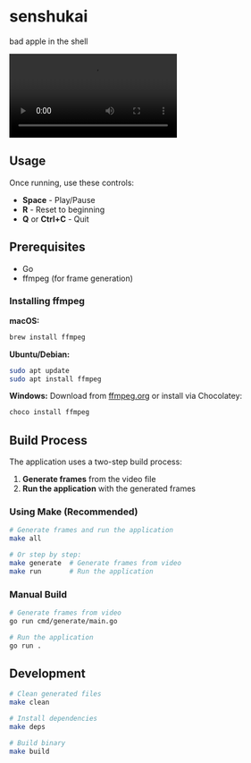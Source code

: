 # senshukai

bad apple in the shell

<video src="https://github.com/user-attachments/assets/e3cb6dd5-35ce-4406-8942-966ba269d3f3" controls="controls" style="max-width: 730px;">
</video>

## Usage

Once running, use these controls:

- **Space** - Play/Pause
- **R** - Reset to beginning
- **Q** or **Ctrl+C** - Quit

## Prerequisites

- Go
- ffmpeg (for frame generation)

### Installing ffmpeg

**macOS:**

```bash
brew install ffmpeg
```

**Ubuntu/Debian:**

```bash
sudo apt update
sudo apt install ffmpeg
```

**Windows:**
Download from [ffmpeg.org](https://ffmpeg.org/download.html) or install via Chocolatey:

```bash
choco install ffmpeg
```

## Build Process

The application uses a two-step build process:

1. **Generate frames** from the video file
2. **Run the application** with the generated frames

### Using Make (Recommended)

```bash
# Generate frames and run the application
make all

# Or step by step:
make generate  # Generate frames from video
make run       # Run the application
```

### Manual Build

```bash
# Generate frames from video
go run cmd/generate/main.go

# Run the application
go run .
```

## Development

```bash
# Clean generated files
make clean

# Install dependencies
make deps

# Build binary
make build
```
